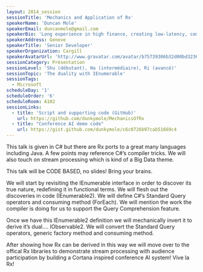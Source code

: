 ```yaml
---
layout: 2014_session
sessionTitle: 'Mechanics and Application of Rx'
speakerName: 'Duncan Mole'
speakerEmail: duncanmole@gmail.com
speakerBio: 'Long experience in high finance, creating low-latency, compute intensive solutions. Rx fanboy and long time user (since before the public beta when it was leaked with the Silverlight Control test suite), Credited on http://www.introtorx.com/ and Reactive Manifesto subscriber.'
speakerAddress: Geneve
speakerTitle: 'Senior Developer'
speakerOrganization: Cargill
speakerAvatarUrl: 'http://www.gravatar.com/avatar/b75739306b32d00bd323641c92daa820?size=200&default=mm'
sessionCategory: Présentation
sessionLevel: 'Shu (débutant), Ha (intermédiaire), Ri (avancé)'
sessionTopic: 'The duality with IEnumerable'
sessionTags:
  - Microsoft
scheduleDay: '1'
scheduleOrder: '6'
scheduleRoom: A102
sessionLinks:
  - title: 'Script and supporting code (GitHub)'
    url: https://github.com/dunkymole/MechanicsOfRx
  - title: "Conference AI demo code"
    url: https://gist.github.com/dunkymole/c6c0726b97cab51669c4
---
```


This talk is given in C# but there are Rx ports to a great many languages including Java. A few points may reference C#’s compiler tricks. We will also touch on stream processing which is kind of a Big Data theme.

This talk will be CODE BASED, no slides! Bring your brains.

We will start by revisiting the IEnumerable interface in order to discover its true nature, redefining it in functional terms. We will flesh out the discoveries in code (IEnumerable2). We will define C#’s Standard Query operators and consuming method (ForEach). We will mention the work the compiler is doing for us to support the Query Comprehension feature.

Once we have this IEnumerable2 definition we will mechanically invert it to derive it’s dual…. IObservable2. We will convert the Standard Query operators, generic factory method and consuming method.

After showing how Rx can be derived in this way we will move over to the offical Rx libraries to demonstrate stream processing with audience participation by building a Cortana inspired conference AI system! Vive la Rx!
